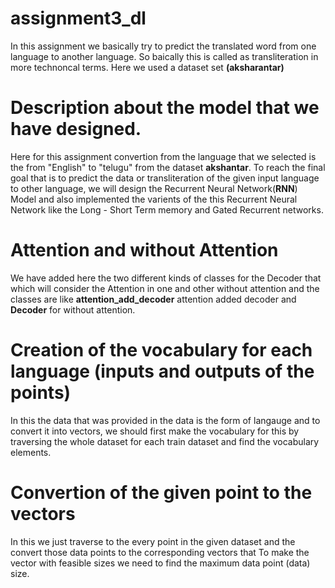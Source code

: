 # assignment3_dl
In this assignment we basically try to predict the translated word from one language to another language. So baically this is called as transliteration in more technoncal terms. Here we used a dataset set **(aksharantar)** 


# Description about the model that we have designed.
Here for this assignment convertion from the language that we selected is the from "English" to "telugu" from the dataset **akshantar**.
To reach the final goal that is to predict the data or transliteration of the given input language to other language, we will design the Recurrent Neural Network(**RNN**) Model and also implemented the varients of the this Recurrent Neural Network like the Long - Short Term memory and Gated Recurrent networks.

# Attention and without Attention
We have added here the two different kinds of classes for the Decoder that which will consider the Attention in one and other without attention and the classes are like **attention_add_decoder** attention added decoder and **Decoder** for without attention.

# Creation of the vocabulary for each language (inputs and outputs of the points)
In this the data that was provided in the data is the form of langauge and to convert it into vectors, we should first make the vocabulary for this by traversing the whole dataset for each train dataset and find the vocabulary elements.


# Convertion of the given point to the vectors
In this we just traverse to the every point in the given dataset and the convert those data points to the corresponding vectors that 
To make the vector with feasible sizes we need to find the maximum data point (data) size.
